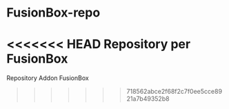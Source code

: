 # FusionBox-repo
<<<<<<< HEAD
Repository per FusionBox
=======
Repository Addon FusionBox
>>>>>>> 718562abce2f68f2c7f0ee5cce8921a7b49352b8
